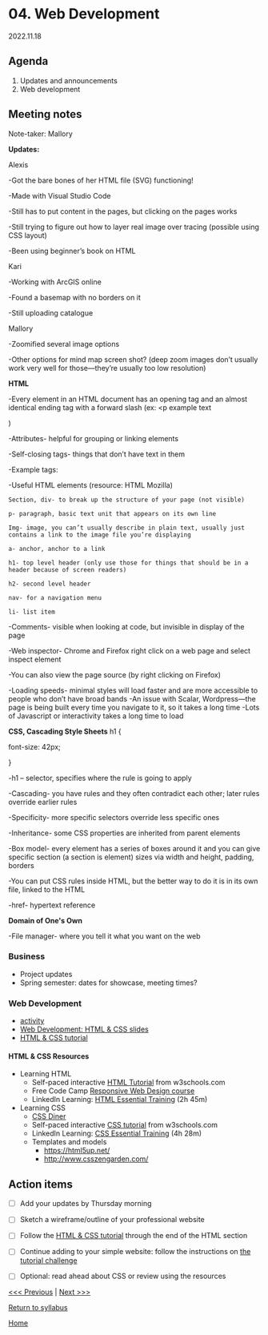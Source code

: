 # 04. Web Development

2022.11.18

## Agenda

1. Updates and announcements
2. Web development

## Meeting notes

Note-taker: Mallory 

**Updates:** 

Alexis

-Got the bare bones of her HTML file (SVG) functioning! 

-Made with Visual Studio Code 

-Still has to put content in the pages, but clicking on the pages works

-Still trying to figure out how to layer real image over tracing (possible using CSS layout) 

-Been using beginner’s book on HTML 


Kari

-Working with ArcGIS online

-Found a basemap with no borders on it

-Still uploading catalogue 


Mallory 

-Zoomified several image options 

-Other options for mind map screen shot? (deep zoom images don’t usually work very well for those—they’re usually too low resolution) 


**HTML**

-Every element in an HTML document has an opening tag and an almost identical ending tag with a forward slash (ex: <p example text</p>)

-Attributes- helpful for grouping or linking elements 

-Self-closing tags- things that don’t have text in them

-Example tags: <html lang=“en” dir=“ltr”>
  
-Useful HTML elements (resource: HTML Mozilla) 

    Section, div- to break up the structure of your page (not visible) 

    p- paragraph, basic text unit that appears on its own line 

    Img- image, you can’t usually describe in plain text, usually just contains a link to the image file you’re displaying 

    a- anchor, anchor to a link

    h1- top level header (only use those for things that should be in a header because of screen readers) 

    h2- second level header 

    nav- for a navigation menu

    li- list item 
  
-Comments- visible when looking at code, but invisible in display of the page
  
-Web inspector- Chrome and Firefox right click on a web page and select inspect element 

-You can also view the page source (by right clicking on Firefox) 

-Loading speeds- minimal styles will load faster and are more accessible to people who don’t have broad bands 
    -An issue with Scalar, Wordpress—the page is being built every time you navigate to it, so it takes a long time 
    -Lots of Javascript or interactivity takes a long time to load 

**CSS, Cascading Style Sheets** 
h1 { 
  
font-size: 42px; 
  
}
  
-h1 – selector, specifies where the rule is going to apply 
  
-Cascading- you have rules and they often contradict each other; later rules override earlier rules
  
-Specificity- more specific selectors override less specific ones 
  
-Inheritance- some CSS properties are inherited from parent elements 
  
-Box model- every element has a series of boxes around it and you can give specific section (a section is element) sizes via width and height, padding, borders 
  
-You can put CSS rules inside HTML, but the better way to do it is in its own file, linked to the HTML 

-href- hypertext reference 

 **Domain of One's Own**
 
-File manager- where you tell it what you want on the web
  
### Business

- Project updates
- Spring semester: dates for showcase, meeting times?

### Web Development

- [activity](../resources/html-instructions.md)
- [Web Development: HTML & CSS slides](https://brynmawr-my.sharepoint.com/:p:/g/personal/amcgrath1_brynmawr_edu/Ebk0Itz2FClIj1Sbk5boNCYBa7Ip2LI8AAozEOYU8XJjFw?e=xixKog)
- [HTML & CSS tutorial](https://github.com/tri-cods/html-css)

#### HTML & CSS Resources
- Learning HTML
  - Self-paced interactive [HTML Tutorial](https://www.w3schools.com/html/) from w3schools.com
  - Free Code Camp [Responsive Web Design course](https://www.freecodecamp.org/learn/responsive-web-design/#basic-html-and-html5)
  - LinkedIn Learning: [HTML Essential Training](https://www.linkedin.com/learning/html-essential-training-4/) (2h 45m)
- Learning CSS
  - [CSS Diner](https://flukeout.github.io/)
  - Self-paced interactive [CSS tutorial](https://www.w3schools.com/css/) from w3schools.com
  - LinkedIn Learning: [CSS Essential Training](https://www.linkedin.com/learning/css-essential-training-3/) (4h 28m)
  - Templates and models
    - https://html5up.net/
    - http://www.csszengarden.com/


## Action items
- [ ] Add your updates by Thursday morning
- [ ] Sketch a wireframe/outline of your professional website
- [ ] Follow the [HTML & CSS tutorial](https://github.com/tri-cods/html-css) through the end of the HTML section
- [ ] Continue adding to your simple website: follow the instructions on [the tutorial challenge](https://github.com/tri-cods/html-css/blob/main/sections/09-create_site.md)
- [ ] Optional: read ahead about CSS or review using the resources


[<<< Previous](03-git.md) | [Next >>>]()

[Return to syllabus](../syllabus.md)

[Home](../README.md)
